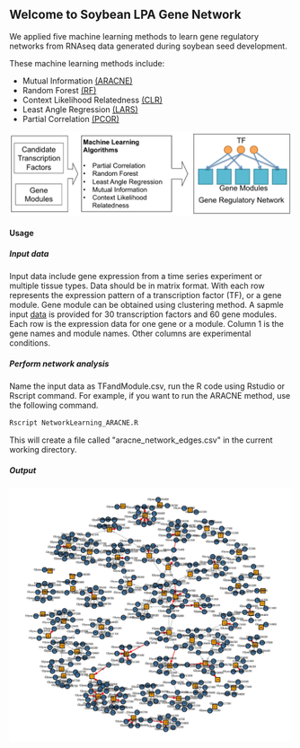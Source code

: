 ## Welcome to Soybean LPA Gene Network

We applied five machine learning methods to learn gene regulatory networks from RNAseq data generated during soybean seed development. 

These machine learning methods include:

* Mutual Information [(ARACNE)](https://doi.org/10.1186/1471-2105-7-S1-S7) 
* Random Forest [(RF)](https://doi.org/10.1371/journal.pone.0012776)
* Context Likelihood Relatedness [(CLR)](https://doi.org/10.1371/journal.pbio.0050008)
* Least Angle Regression [(LARS)](https://doi.org/10.1186/1752-0509-6-145)
* Partial Correlation [(PCOR)](https://doi.org/10.1093/bioinformatics/bti062)

![Machine Learning Methods](images/Figure1_website.png)

#### Usage
##### Input data
Input data include gene expression from a time series experiment or multiple tissue types. Data should be in matrix format. With each row represents the expression pattern of a transcription factor (TF), or a gene module. Gene module can be obtained using clustering method. A sapmle input [data](TFandModule.csv) is provided for 30 transcription factors and 60 gene modules. Each row is the expression data for one gene or a module. Column 1 is the gene names and module names.  Other columns are experimental conditions.

##### Perform network analysis
Name the input data as TFandModule.csv, run the R code using Rstudio or Rscript command. For example, if you want to run the ARACNE method, use the following command.

```bash
Rscript NetworkLearning_ARACNE.R
```

This will create a file called "aracne_network_edges.csv" in the current working directory.


##### Output 
<img src="images/NetworkFigureWebsite.jpg" alt="hi" class="inline"/>
